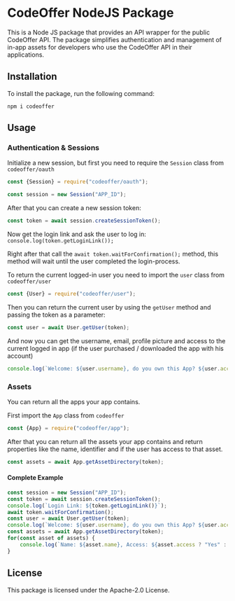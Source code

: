 # CodeOffer NodeJS Package

This is a Node JS package that provides an API wrapper for the public CodeOffer API. The package simplifies authentication and management of in-app assets for developers who use the CodeOffer API in their applications.

## Installation

To install the package, run the following command:

```
npm i codeoffer
``` 

## Usage

### Authentication & Sessions

Initialize a new session, but first you need to require the `Session` class from `codeoffer/oauth`

```js
const {Session} = require("codeoffer/oauth");
```

```js
const session = new Session("APP_ID");
```

After that you can create a new session token:

```js
const token = await session.createSessionToken();
```

Now get the login link and ask the user to log in:
`console.log(token.getLoginLink());`

Right after that call the `await token.waitForConfirmation();` method, this method will wait until the user completed the login-process.

To return the current logged-in user you need to import the `user` class from `codeoffer/user`

```js
const {User} = require("codeoffer/user");
```

Then you can return the current user by using the `getUser` method and passing the token as a parameter:

```js
const user = await User.getUser(token);
```

And now you can get the username, email, profile picture and access to the current logged in app (if the user purchased / downloaded the app with his account)

```js
console.log(`Welcome: ${user.username}, do you own this App? ${user.access ? "Yes" : "No"}`);
```

### Assets

You can return all the apps your app contains.

First import the `App` class from `codeoffer`

```js
const {App} = require("codeoffer/app");
```

After that you can return all the assets your app contains and return properties like the name, identifier and if the user has access to that asset.

```js
const assets = await App.getAssetDirectory(token);
```

#### Complete Example

```js
const session = new Session("APP_ID");
const token = await session.createSessionToken();
console.log(`Login Link: ${token.getLoginLink()}`);
await token.waitForConfirmation();
const user = await User.getUser(token);
console.log(`Welcome: ${user.username}, do you own this App? ${user.access ? "Yes" : "No"}`);
const assets = await App.getAssetDirectory(token);
for(const asset of assets) {
    console.log(`Name: ${asset.name}, Access: ${asset.access ? "Yes" : "No"}`);
}
```

## License

This package is licensed under the Apache-2.0 License.